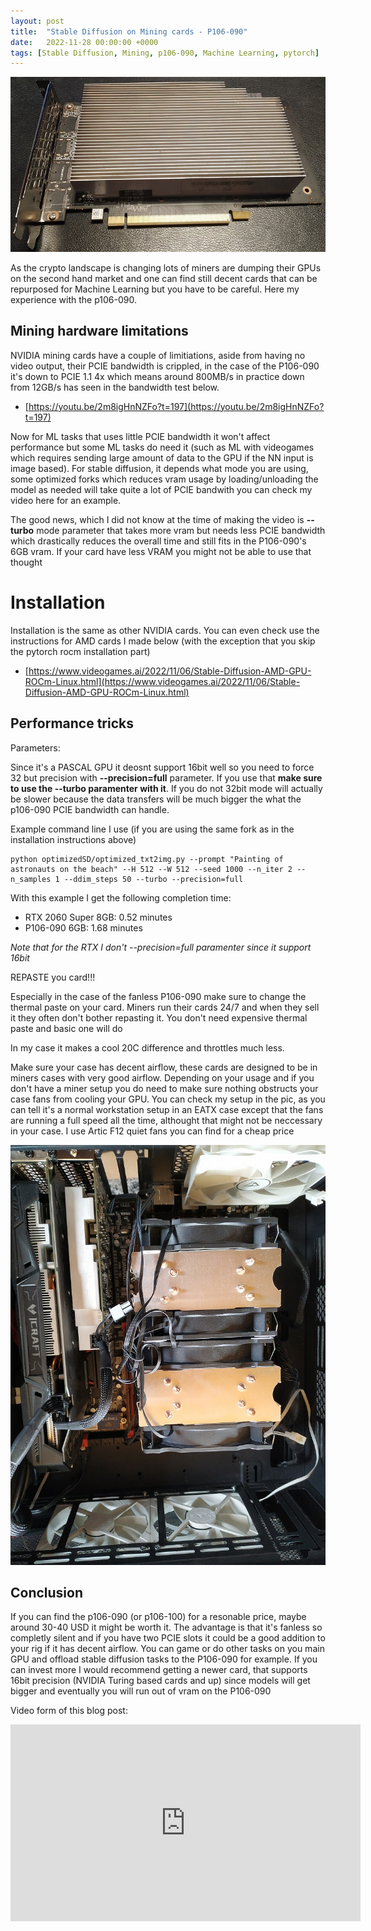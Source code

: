 ```yaml
---
layout: post
title:  "Stable Diffusion on Mining cards - P106-090"
date:   2022-11-28 00:00:00 +0000
tags: [Stable Diffusion, Mining, p106-090, Machine Learning, pytorch]
---
```



![p106-090-case](/assets/hardware/p106-090.jpg)


As the crypto landscape is changing lots of miners are dumping their GPUs on the second hand market and one can find still decent cards that can be repurposed for Machine Learning but you have to be careful. Here my experience with the p106-090.


## Mining hardware limitations

NVIDIA mining cards have a couple of limitiations, aside from having no video output, their PCIE bandwidth is crippled, in the case of the P106-090 it's down to PCIE 1.1 4x which means around 800MB/s in practice down from 12GB/s has seen in the bandwidth test below.

*   [https://youtu.be/2m8igHnNZFo?t=197](https://youtu.be/2m8igHnNZFo?t=197)


Now for ML tasks that uses little PCIE bandwidth it won't affect performance but some ML tasks do need it (such as ML with videogames which requires sending large amount of data to the GPU if the NN input is image based). For stable diffusion, it depends what mode you are using, some optimized forks which reduces vram usage by loading/unloading the model as needed will take quite a lot of PCIE bandwith you can check my video here for an example.


The good news, which I did not know at the time of making the video is **--turbo** mode parameter that takes more vram but needs less PCIE bandwidth which drastically reduces the overall time and still fits in the P106-090's 6GB vram. If your card have less VRAM you might not be able to use that thought

# Installation

Installation is the same as other NVIDIA cards. You can even check use the instructions for AMD cards I made below (with the exception that you skip the pytorch rocm installation part)

*   [https://www.videogames.ai/2022/11/06/Stable-Diffusion-AMD-GPU-ROCm-Linux.html](https://www.videogames.ai/2022/11/06/Stable-Diffusion-AMD-GPU-ROCm-Linux.html)

## Performance tricks

Parameters:

Since it's a PASCAL GPU it deosnt support 16bit  well so you need to force 32 but precision with **--precision=full** parameter. If you use that **make sure to use the --turbo paramenter with it**. If you do not 32bit mode will actually be slower because the data transfers will be much bigger the what the p106-090 PCIE bandwidth can handle.


Example command line I use (if you are using the same fork as in the installation instructions above)
```
python optimizedSD/optimized_txt2img.py --prompt "Painting of astronauts on the beach" --H 512 --W 512 --seed 1000 --n_iter 2 --n_samples 1 --ddim_steps 50 --turbo --precision=full  
```

With this example I get the following completion time:
*   RTX 2060 Super 8GB: 0.52 minutes
*   P106-090 6GB: 1.68 minutes

*Note that for the RTX I don't --precision=full paramenter since it support 16bit*


REPASTE you card!!!

Especially in the case of the fanless P106-090 make sure to change  the thermal paste on your card. Miners run their cards 24/7 and when they sell it they often don't bother repasting it. You don't need expensive thermal paste and basic one will do

In my case it makes a cool 20C difference and throttles much less.

Make sure your case has decent airflow, these cards are designed to be in miners cases with very good airflow. Depending on your usage and if you don't have a miner setup you do need to make sure nothing obstructs your case fans from cooling your GPU. You can check my setup in the pic, as you can tell it's a normal workstation setup in an EATX case except that the fans are running a full speed all the time, althought that might not be neccessary in your case. I use Artic F12 quiet fans you can find for a cheap price

![p106-090-case](/assets/hardware/p106-090-case.jpg)

## Conclusion

If you can find the p106-090 (or p106-100) for a resonable price, maybe around 30-40 USD it might be worth it. The advantage is that it's fanless so completly silent and if you have two PCIE slots it could be a good addition to your rig if it has decent airflow. You can game or do other tasks on you main GPU and offload stable diffusion tasks to the P106-090 for example.
If you can invest more I would recommend getting a newer card, that supports 16bit precision (NVIDIA Turing based cards and up) since models will get bigger and eventually you will run out of vram on the P106-090




Video form of this blog post:
<iframe width="560" height="315" src="https://www.youtube.com/embed/2m8igHnNZFo" title="YouTube video player" frameborder="0" allow="accelerometer; autoplay; clipboard-write; encrypted-media; gyroscope; picture-in-picture" allowfullscreen></iframe>